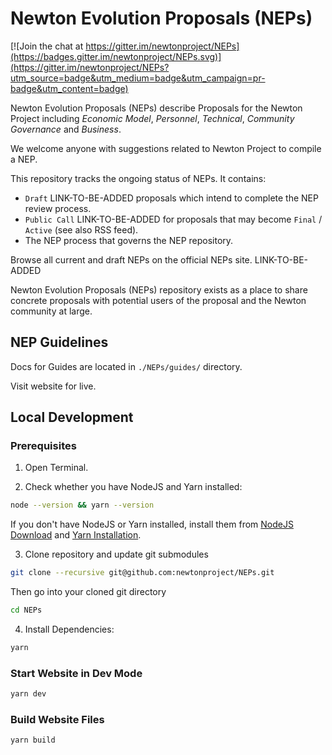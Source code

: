 # Newton Evolution Proposals (NEPs)

[![Join the chat at https://gitter.im/newtonproject/NEPs](https://badges.gitter.im/newtonproject/NEPs.svg)](https://gitter.im/newtonproject/NEPs?utm_source=badge&utm_medium=badge&utm_campaign=pr-badge&utm_content=badge)

Newton Evolution Proposals (NEPs) describe Proposals for the Newton Project including *Economic Model*, *Personnel*, *Technical*, *Community Governance* and *Business*.

We welcome anyone with suggestions related to Newton Project to compile a NEP.  

This repository tracks the ongoing status of NEPs. It contains:

- `Draft` LINK-TO-BE-ADDED proposals which intend to complete the NEP review process.
- `Public Call` LINK-TO-BE-ADDED for proposals that may become `Final` / `Active` (see also RSS feed).
- The NEP process that governs the NEP repository.

Browse all current and draft NEPs on the official NEPs site. LINK-TO-BE-ADDED

Newton Evolution Proposals (NEPs) repository exists as a place to share concrete proposals with potential users of the proposal and the Newton community at large.

## NEP Guidelines

Docs for Guides are located in `./NEPs/guides/` directory.

Visit website for live.

## Local Development

### Prerequisites

1. Open Terminal.

2. Check whether you have NodeJS and Yarn installed:

```bash
node --version && yarn --version
```

If you don't have NodeJS or Yarn installed, install them from [NodeJS Download](https://nodejs.org/en/download/) and [Yarn Installation](https://yarnpkg.com/getting-started/install).

3. Clone repository and update git submodules

```bash
git clone --recursive git@github.com:newtonproject/NEPs.git
```

Then go into your cloned git directory

```bash
cd NEPs
```

4. Install Dependencies:

```bash
yarn
```

### Start Website in Dev Mode

```bash
yarn dev
```

### Build Website Files

```bash
yarn build
```
